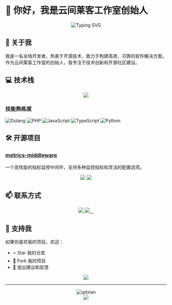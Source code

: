 # 👋 你好，我是云间莱客工作室创始人

<div align="center">
  <img src="https://readme-typing-svg.herokuapp.com?font=Fira+Code&pause=1000&color=00F7FF&center=true&vCenter=true&width=435&lines=全栈开发者;开源爱好者;技术极客" alt="Typing SVG" />
</div>

## 🚀 关于我

我是一名全栈开发者，热衷于开源技术，致力于构建高效、可靠的软件解决方案。作为云间莱客工作室的创始人，我专注于技术创新和开源社区建设。

## 💻 技术栈

<div align="center">
  <img src="https://skillicons.dev/icons?i=go,php,py,js,ts,react,vue,angular,mysql,postgres,mongodb,docker,kubernetes,git,github" />
</div>

### 技能熟练度
![Golang](https://img.shields.io/badge/Golang-Expert-blue?style=for-the-badge&logo=go)
![PHP](https://img.shields.io/badge/PHP-Expert-blue?style=for-the-badge&logo=php)
![JavaScript](https://img.shields.io/badge/JavaScript-Expert-yellow?style=for-the-badge&logo=javascript)
![TypeScript](https://img.shields.io/badge/TypeScript-Expert-blue?style=for-the-badge&logo=typescript)
![Python](https://img.shields.io/badge/Python-Advanced-green?style=for-the-badge&logo=python)

## 🛠️ 开源项目

### [metrics-middleware](https://github.com/qdxiao/metrics-middleware)
一个高性能的指标监控中间件，支持多种监控指标和灵活的配置选项。

<div align="center">
  <img src="https://github-readme-stats.vercel.app/api?username=qdxiao&show_icons=true&theme=radical" />
  <img src="https://github-readme-streak-stats.herokuapp.com/?user=qdxiao&theme=radical" />
</div>

## 📫 联系方式

<div align="center">
  <a href="https://github.com/qdxiao">
    <img src="https://img.shields.io/badge/GitHub-100000?style=for-the-badge&logo=github&logoColor=white" />
  </a>
  <a href="mailto:zhangjunjieqd@gmail.com">
    <img src="https://img.shields.io/badge/Gmail-D14836?style=for-the-badge&logo=gmail&logoColor=white" />    
  </a>
</div>

## 🌟 支持我

如果你喜欢我的项目，欢迎：

- ⭐️ Star 我的仓库
- 🍴 Fork 我的项目
- 💬 提出建议和反馈

<div align="center">
  <img src="https://github-profile-trophy.vercel.app/?username=qdxiao&theme=radical&row=1&column=7" />
</div>

---

<div align="center">
  <img src="https://komarev.com/ghpvc/?username=qdxiao&label=Profile%20views&color=0e75b6&style=for-the-badge" alt="qdxiao" />
</div>

<div align="center">
  <img src="https://capsule-render.vercel.app/api?type=waving&color=gradient&height=100&section=footer" />
</div> 
